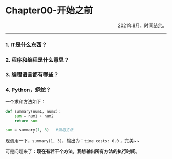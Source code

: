 # Chapter00-开始之前

<p align="right">2021年8月，时间结余。</p>

---

### 1. IT是什么东西？



### 2. 程序和编程是什么意思？



### 3. 编程语言都有哪些？



### 4. Python，蟒蛇？

一个求和方法如下：

```python
def summary(num1, num2):
    sum = num1 + num2
    return sum

sum = summary(1, 3)   #调用方法
```

现调用一下，`summary(1, 3)`，输出为：`time costs: 0.0` ，完美~~

可是问题来了：**现在有若干个方法，我想输出所有方法的执行时间。**
